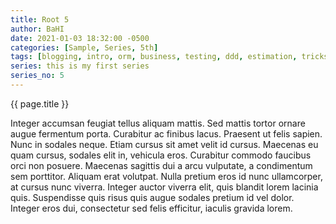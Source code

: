 ```yaml
---
title: Root 5
author: BaHI
date: 2021-01-03 18:32:00 -0500
categories: [Sample, Series, 5th]
tags: [blogging, intro, orm, business, testing, ddd, estimation, tricks, coding, writing, ubiquotius language]
series: this is my first series
series_no: 5
---
```


{{ page.title }}

Integer accumsan feugiat tellus aliquam mattis. Sed mattis tortor ornare augue fermentum porta. Curabitur ac finibus lacus. Praesent ut felis sapien. Nunc in sodales neque. Etiam cursus sit amet velit id cursus. Maecenas eu quam cursus, sodales elit in, vehicula eros. Curabitur commodo faucibus orci non posuere. Maecenas sagittis dui a arcu vulputate, a condimentum sem porttitor. Aliquam erat volutpat. Nulla pretium eros id nunc ullamcorper, at cursus nunc viverra. Integer auctor viverra elit, quis blandit lorem lacinia quis. Suspendisse quis risus quis augue sodales pretium id vel dolor. Integer eros dui, consectetur sed felis efficitur, iaculis gravida lorem.
